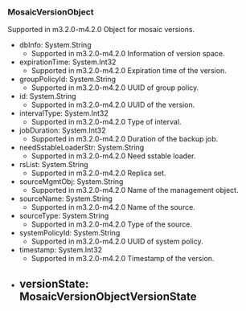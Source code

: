 ### MosaicVersionObject
Supported in m3.2.0-m4.2.0
  Object for mosaic versions.

- dbInfo: System.String
  - Supported in m3.2.0-m4.2.0
  Information of version space.
- expirationTime: System.Int32
  - Supported in m3.2.0-m4.2.0
  Expiration time of the version.
- groupPolicyId: System.String
  - Supported in m3.2.0-m4.2.0
  UUID of group policy.
- id: System.String
  - Supported in m3.2.0-m4.2.0
  UUID of the version.
- intervalType: System.Int32
  - Supported in m3.2.0-m4.2.0
  Type of interval.
- jobDuration: System.Int32
  - Supported in m3.2.0-m4.2.0
  Duration of the backup job.
- needSstableLoaderStr: System.String
  - Supported in m3.2.0-m4.2.0
  Need sstable loader.
- rsList: System.String
  - Supported in m3.2.0-m4.2.0
  Replica set.
- sourceMgmtObj: System.String
  - Supported in m3.2.0-m4.2.0
  Name of the management object.
- sourceName: System.String
  - Supported in m3.2.0-m4.2.0
  Name of the source.
- sourceType: System.String
  - Supported in m3.2.0-m4.2.0
  Type of the source.
- systemPolicyId: System.String
  - Supported in m3.2.0-m4.2.0
  UUID of system policy.
- timestamp: System.Int32
  - Supported in m3.2.0-m4.2.0
  Timestamp of the version.
- versionState: MosaicVersionObjectVersionState
  - 
